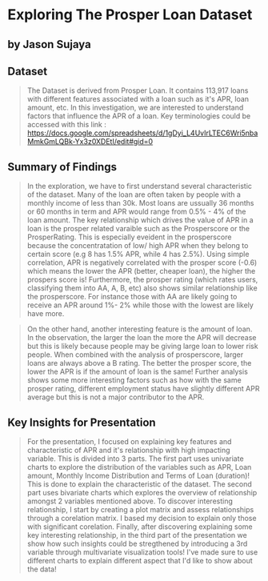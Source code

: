 # Exploring The Prosper Loan Dataset
## by Jason Sujaya

## Dataset

> The Dataset is derived from Prosper Loan. It contains 113,917 loans with different features associated with a loan such as it's APR, loan amount, etc. In this investigation, we are interested to understand factors that influence the APR of a loan. Key terminologies could be accessed with this link : https://docs.google.com/spreadsheets/d/1gDyi_L4UvIrLTEC6Wri5nbaMmkGmLQBk-Yx3z0XDEtI/edit#gid=0

## Summary of Findings

> In the exploration, we have to first understand several characteristic of the dataset. Many of the loan are often taken by people with a monthly income of less than 30k. Most loans are ussually 36 months or 60 months in term and APR would range from 0.5% - 4% of the loan amount. The key relationship which drives the value of APR in a loan is the prosper related varaible such as the Prosperscore or the ProsperRating. This is especially eveident in the prosperscore because the concentratation of low/ high APR when they belong to certain score (e.g 8 has 1.5% APR, while 4 has 2.5%). Using simple correlation, APR is negatively correlated with the prosper score (-0.6) which means the lower the APR (better, cheaper loan), the higher the prospers score is! Furthermore, the prosper rating (which rates users, classifying them into AA, A, B, etc) also shows similar relationship like the prosperscore. For instance those with AA are likely going to receive an APR around 1%- 2% while those with the lowest are likely have more. 

> On the other hand, another interesting feature is the amount of loan. In the observation, the larger the loan the more the APR will decrease but this is likely because people may be giving large loan to lower risk people. When combined with the analysis of prosperscore, larger loans are always above a B rating. The better the prosper score, the lower the APR is if the amount of loan is the same! Further analysis shows some more interesting factors such as how with the same prosper rating, different employment status have slightly different APR average but this is not a major contributor to the APR.

## Key Insights for Presentation

> For the presentation, I focused on explaining key features and characteristic of APR and it's relationship with high impacting variable. This is divided into 3 parts. The first part uses univariate charts to explore the distribution of the variables such as APR, Loan amount, Monthly Income Distribution and Terms of Loan (duration)! This is done to explain the characteristic of the dataset. The second part uses bivariate charts which explores the overview of relationship amongst 2 variables mentioned above. To discover interesting relationship, I start by creating a plot matrix and assess relationships through a corelation matrix. I based my decision to explain only those with significant corelation. Finally, after discovering explaining some key interesting relationship, in the third part of the presentation we show how such insights could be stregthened by introducing a 3rd variable through multivariate visualization tools! I've made sure to use different charts to explain different aspect that I'd like to show about the data!